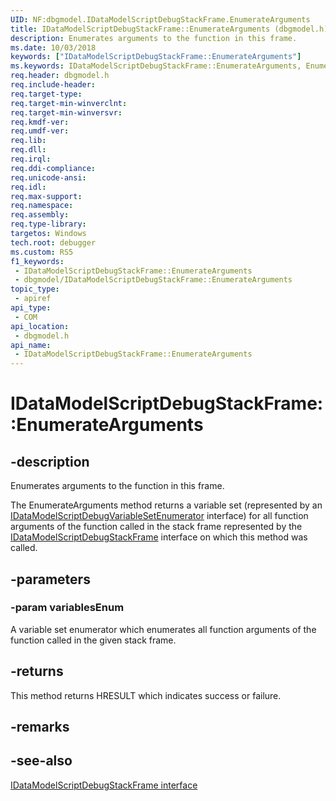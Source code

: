 ```yaml
---
UID: NF:dbgmodel.IDataModelScriptDebugStackFrame.EnumerateArguments
title: IDataModelScriptDebugStackFrame::EnumerateArguments (dbgmodel.h)
description: Enumerates arguments to the function in this frame.
ms.date: 10/03/2018
keywords: ["IDataModelScriptDebugStackFrame::EnumerateArguments"]
ms.keywords: IDataModelScriptDebugStackFrame::EnumerateArguments, EnumerateArguments, IDataModelScriptDebugStackFrame.EnumerateArguments, IDataModelScriptDebugStackFrame::EnumerateArguments, IDataModelScriptDebugStackFrame.EnumerateArguments
req.header: dbgmodel.h
req.include-header: 
req.target-type: 
req.target-min-winverclnt: 
req.target-min-winversvr: 
req.kmdf-ver: 
req.umdf-ver: 
req.lib: 
req.dll: 
req.irql: 
req.ddi-compliance: 
req.unicode-ansi: 
req.idl: 
req.max-support: 
req.namespace: 
req.assembly: 
req.type-library: 
targetos: Windows
tech.root: debugger
ms.custom: RS5
f1_keywords:
 - IDataModelScriptDebugStackFrame::EnumerateArguments
 - dbgmodel/IDataModelScriptDebugStackFrame::EnumerateArguments
topic_type:
 - apiref
api_type:
 - COM
api_location:
 - dbgmodel.h
api_name:
 - IDataModelScriptDebugStackFrame::EnumerateArguments
---
```


# IDataModelScriptDebugStackFrame::EnumerateArguments


## -description

Enumerates arguments to the function in this frame.

The EnumerateArguments method returns a variable set (represented by an [IDataModelScriptDebugVariableSetEnumerator](nn-dbgmodel-idatamodelscriptdebugvariablesetenumerator.md) interface) for all function arguments of the function called in the stack frame represented by the [IDataModelScriptDebugStackFrame](nn-dbgmodel-idatamodelscriptdebugstackframe.md) interface on which this method was called.

## -parameters

### -param variablesEnum

A variable set enumerator which enumerates all function arguments of the function called in the given stack frame.

## -returns

This method returns HRESULT which indicates success or failure.

## -remarks

## -see-also

[IDataModelScriptDebugStackFrame interface](nn-dbgmodel-idatamodelscriptdebugstackframe.md)

